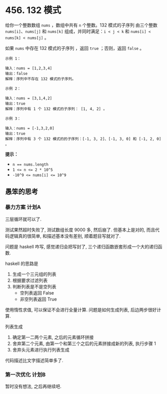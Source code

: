 # 456. 132 模式

给你一个整数数组 `nums` ，数组中共有 `n` 个整数。132 模式的子序列 由三个整数 `nums[i]`、`nums[j]` 和 `nums[k]` 组成，并同时满足：`i < j < k` 和 `nums[i] < nums[k] < nums[j]` 。

如果 `nums` 中存在 132 模式的子序列 ，返回 `true` ；否则，返回 `false` 。

```
示例 1：

输入：nums = [1,2,3,4]
输出：false
解释：序列中不存在 132 模式的子序列。

示例 2：

输入：nums = [3,1,4,2]
输出：true
解释：序列中有 1 个 132 模式的子序列： [1, 4, 2] 。

示例 3：

输入：nums = [-1,3,2,0]
输出：true
解释：序列中有 3 个 132 模式的的子序列：[-1, 3, 2]、[-1, 3, 0] 和 [-1, 2, 0] 。
```

**提示：**

* `n == nums.length`
* `1 <= n <= 2 * 10^5`
* `-10^9 <= nums[i] <= 10^9`

## 愚笨的思考

### 暴力方案 计划A

三层循环就可以了.

测试果然超时失败了, 测试数组长度 9000 多, 然后崩了. 但基本上是对的, 而且代码逻辑真的很简单, 和描述基本没有差别, 顺着题目写就对了.

问题是 haskell 咋写, 感觉递归会把写封了, 三个递归函数嵌套形成一个大的递归函数.

haskell 的思路是
1. 生成一个三元组的列表
2. 根据要求过滤列表
3. 判断列表是不是空列表
    * 空列表返回 False
    * 非空列表返回 True

使用惰性求值, 可以保证不会进行全量计算. 问题是如何生成列表, 后边两步很好计算.

列表生成
1. 确定第一二两个元素, 之后的元素循环拼接
2. 舍弃第二个元素, 由第一个和第三个之后的元素拼接成新的列表, 执行步骤 1
3. 舍弃头元素进行执行列表生成

代码描述比文字描述简单多了.

### 第一次优化 计划B

暂时没有想法, 之后再继续吧.
